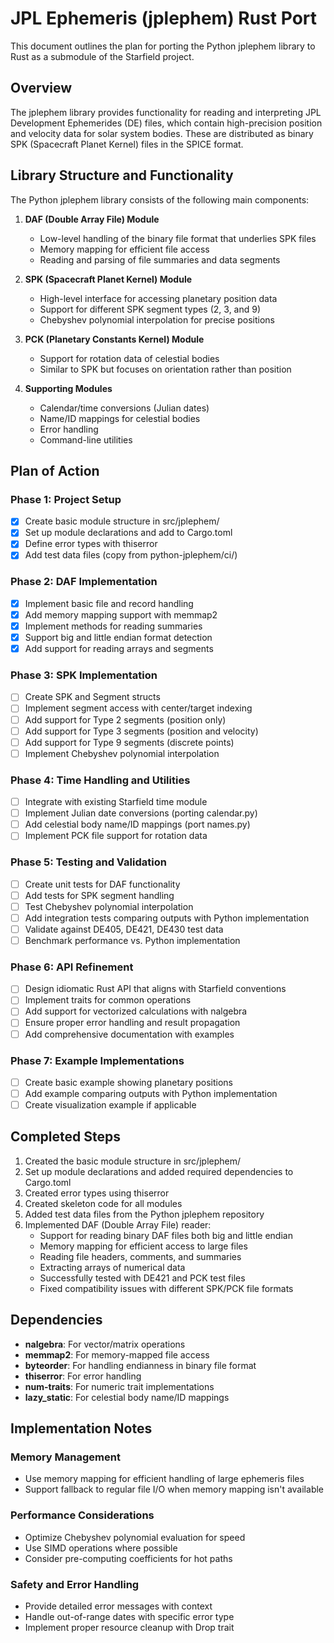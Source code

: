 # JPL Ephemeris (jplephem) Rust Port

This document outlines the plan for porting the Python jplephem library to Rust as a submodule of the Starfield project.

## Overview
The jplephem library provides functionality for reading and interpreting JPL Development Ephemerides (DE) files, which contain high-precision position and velocity data for solar system bodies. These are distributed as binary SPK (Spacecraft Planet Kernel) files in the SPICE format.

## Library Structure and Functionality

The Python jplephem library consists of the following main components:

1. **DAF (Double Array File) Module**
   - Low-level handling of the binary file format that underlies SPK files
   - Memory mapping for efficient file access
   - Reading and parsing of file summaries and data segments

2. **SPK (Spacecraft Planet Kernel) Module**
   - High-level interface for accessing planetary position data
   - Support for different SPK segment types (2, 3, and 9)
   - Chebyshev polynomial interpolation for precise positions

3. **PCK (Planetary Constants Kernel) Module**
   - Support for rotation data of celestial bodies
   - Similar to SPK but focuses on orientation rather than position

4. **Supporting Modules**
   - Calendar/time conversions (Julian dates)
   - Name/ID mappings for celestial bodies
   - Error handling
   - Command-line utilities

## Plan of Action

### Phase 1: Project Setup
- [x] Create basic module structure in src/jplephem/
- [x] Set up module declarations and add to Cargo.toml
- [x] Define error types with thiserror
- [x] Add test data files (copy from python-jplephem/ci/)

### Phase 2: DAF Implementation
- [x] Implement basic file and record handling
- [x] Add memory mapping support with memmap2
- [x] Implement methods for reading summaries
- [x] Support big and little endian format detection
- [x] Add support for reading arrays and segments

### Phase 3: SPK Implementation
- [ ] Create SPK and Segment structs
- [ ] Implement segment access with center/target indexing
- [ ] Add support for Type 2 segments (position only)
- [ ] Add support for Type 3 segments (position and velocity)
- [ ] Add support for Type 9 segments (discrete points)
- [ ] Implement Chebyshev polynomial interpolation

### Phase 4: Time Handling and Utilities
- [ ] Integrate with existing Starfield time module
- [ ] Implement Julian date conversions (porting calendar.py)
- [ ] Add celestial body name/ID mappings (port names.py)
- [ ] Implement PCK file support for rotation data

### Phase 5: Testing and Validation
- [ ] Create unit tests for DAF functionality
- [ ] Add tests for SPK segment handling
- [ ] Test Chebyshev polynomial interpolation
- [ ] Add integration tests comparing outputs with Python implementation
- [ ] Validate against DE405, DE421, DE430 test data
- [ ] Benchmark performance vs. Python implementation

### Phase 6: API Refinement
- [ ] Design idiomatic Rust API that aligns with Starfield conventions
- [ ] Implement traits for common operations
- [ ] Add support for vectorized calculations with nalgebra
- [ ] Ensure proper error handling and result propagation
- [ ] Add comprehensive documentation with examples

### Phase 7: Example Implementations
- [ ] Create basic example showing planetary positions
- [ ] Add example comparing outputs with Python implementation
- [ ] Create visualization example if applicable

## Completed Steps

1. Created the basic module structure in src/jplephem/
2. Set up module declarations and added required dependencies to Cargo.toml
3. Created error types using thiserror
4. Created skeleton code for all modules
5. Added test data files from the Python jplephem repository
6. Implemented DAF (Double Array File) reader:
   - Support for reading binary DAF files both big and little endian
   - Memory mapping for efficient access to large files
   - Reading file headers, comments, and summaries
   - Extracting arrays of numerical data
   - Successfully tested with DE421 and PCK test files
   - Fixed compatibility issues with different SPK/PCK file formats

## Dependencies
- **nalgebra**: For vector/matrix operations
- **memmap2**: For memory-mapped file access
- **byteorder**: For handling endianness in binary file format
- **thiserror**: For error handling
- **num-traits**: For numeric trait implementations
- **lazy_static**: For celestial body name/ID mappings

## Implementation Notes

### Memory Management
- Use memory mapping for efficient handling of large ephemeris files
- Support fallback to regular file I/O when memory mapping isn't available

### Performance Considerations
- Optimize Chebyshev polynomial evaluation for speed
- Use SIMD operations where possible
- Consider pre-computing coefficients for hot paths

### Safety and Error Handling
- Provide detailed error messages with context
- Handle out-of-range dates with specific error type
- Implement proper resource cleanup with Drop trait
